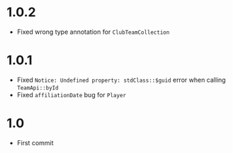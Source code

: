 # 1.0.2

- Fixed wrong type annotation for `ClubTeamCollection`

# 1.0.1

- Fixed `Notice: Undefined property: stdClass::$guid` error when calling `TeamApi::byId`
- Fixed `affiliationDate` bug for `Player`

# 1.0

- First commit